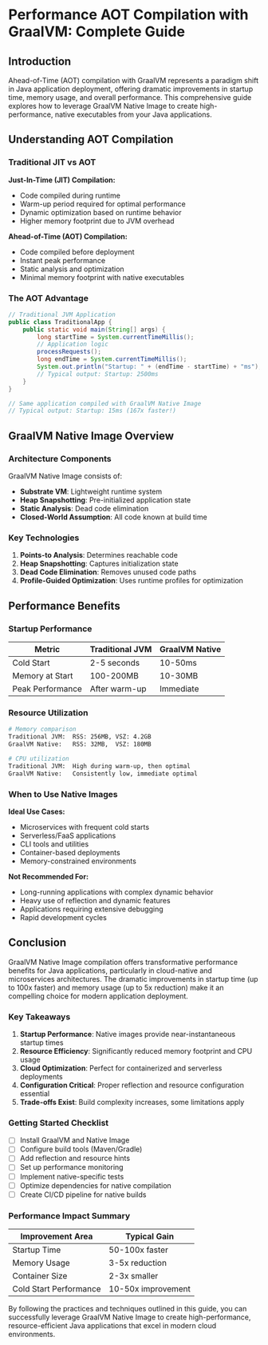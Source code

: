 # Performance AOT Compilation with GraalVM: Complete Guide



## Introduction

Ahead-of-Time (AOT) compilation with GraalVM represents a paradigm shift in Java application deployment, offering dramatic improvements in startup time, memory usage, and overall performance. This comprehensive guide explores how to leverage GraalVM Native Image to create high-performance, native executables from your Java applications.

## Understanding AOT Compilation

### Traditional JIT vs AOT

**Just-In-Time (JIT) Compilation:**
- Code compiled during runtime
- Warm-up period required for optimal performance
- Dynamic optimization based on runtime behavior
- Higher memory footprint due to JVM overhead

**Ahead-of-Time (AOT) Compilation:**
- Code compiled before deployment
- Instant peak performance
- Static analysis and optimization
- Minimal memory footprint with native executables

### The AOT Advantage

```java
// Traditional JVM Application
public class TraditionalApp {
    public static void main(String[] args) {
        long startTime = System.currentTimeMillis();
        // Application logic
        processRequests();
        long endTime = System.currentTimeMillis();
        System.out.println("Startup: " + (endTime - startTime) + "ms");
        // Typical output: Startup: 2500ms
    }
}

// Same application compiled with GraalVM Native Image
// Typical output: Startup: 15ms (167x faster!)
```

## GraalVM Native Image Overview

### Architecture Components

GraalVM Native Image consists of:
- **Substrate VM**: Lightweight runtime system
- **Heap Snapshotting**: Pre-initialized application state
- **Static Analysis**: Dead code elimination
- **Closed-World Assumption**: All code known at build time

### Key Technologies

1. **Points-to Analysis**: Determines reachable code
2. **Heap Snapshotting**: Captures initialization state
3. **Dead Code Elimination**: Removes unused code paths
4. **Profile-Guided Optimization**: Uses runtime profiles for optimization

## Performance Benefits

### Startup Performance

| Metric | Traditional JVM | GraalVM Native |
|--------|----------------|----------------|
| Cold Start | 2-5 seconds | 10-50ms |
| Memory at Start | 100-200MB | 10-30MB |
| Peak Performance | After warm-up | Immediate |

### Resource Utilization

```bash
# Memory comparison
Traditional JVM:  RSS: 256MB, VSZ: 4.2GB
GraalVM Native:   RSS: 32MB,  VSZ: 180MB

# CPU utilization
Traditional JVM:  High during warm-up, then optimal
GraalVM Native:   Consistently low, immediate optimal
```


### When to Use Native Images

**Ideal Use Cases:**
- Microservices with frequent cold starts
- Serverless/FaaS applications
- CLI tools and utilities
- Container-based deployments
- Memory-constrained environments

**Not Recommended For:**
- Long-running applications with complex dynamic behavior
- Heavy use of reflection and dynamic features
- Applications requiring extensive debugging
- Rapid development cycles

## Conclusion

GraalVM Native Image compilation offers transformative performance benefits for Java applications, particularly in cloud-native and microservices architectures. The dramatic improvements in startup time (up to 100x faster) and memory usage (up to 5x reduction) make it an compelling choice for modern application deployment.

### Key Takeaways

1. **Startup Performance**: Native images provide near-instantaneous startup times
2. **Resource Efficiency**: Significantly reduced memory footprint and CPU usage
3. **Cloud Optimization**: Perfect for containerized and serverless deployments
4. **Configuration Critical**: Proper reflection and resource configuration essential
5. **Trade-offs Exist**: Build complexity increases, some limitations apply

### Getting Started Checklist

- [ ] Install GraalVM and Native Image
- [ ] Configure build tools (Maven/Gradle)
- [ ] Add reflection and resource hints
- [ ] Set up performance monitoring
- [ ] Implement native-specific tests
- [ ] Optimize dependencies for native compilation
- [ ] Create CI/CD pipeline for native builds

### Performance Impact Summary

| Improvement Area | Typical Gain |
|------------------|--------------|
| Startup Time | 50-100x faster |
| Memory Usage | 3-5x reduction |
| Container Size | 2-3x smaller |
| Cold Start Performance | 10-50x improvement |

By following the practices and techniques outlined in this guide, you can successfully leverage GraalVM Native Image to create high-performance, resource-efficient Java applications that excel in modern cloud environments.
